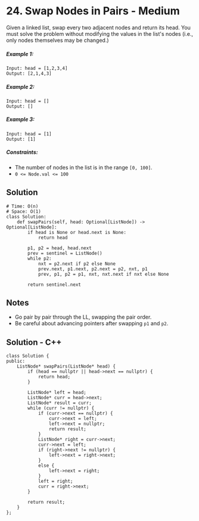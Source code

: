 # 24. Swap Nodes in Pairs - Medium

Given a linked list, swap every two adjacent nodes and return its head. You must solve the problem without modifying the values in the list's nodes (i.e., only nodes themselves may be changed.)

##### Example 1:

```
Input: head = [1,2,3,4]
Output: [2,1,4,3]
```

##### Example 2:

```
Input: head = []
Output: []
```

##### Example 3:

```
Input: head = [1]
Output: [1]
```

##### Constraints:

- The number of nodes in the list is in the range `[0, 100]`.
- `0 <= Node.val <= 100`

## Solution

```
# Time: O(n)
# Space: O(1)
class Solution:
    def swapPairs(self, head: Optional[ListNode]) -> Optional[ListNode]:
        if head is None or head.next is None:
            return head
        
        p1, p2 = head, head.next
        prev = sentinel = ListNode()
        while p2:
            nxt = p2.next if p2 else None
            prev.next, p1.next, p2.next = p2, nxt, p1
            prev, p1, p2 = p1, nxt, nxt.next if nxt else None
        
        return sentinel.next
```

## Notes
- Go pair by pair through the LL, swapping the pair order.
- Be careful about advancing pointers after swapping `p1` and `p2`.

## Solution - C++

```
class Solution {
public:
    ListNode* swapPairs(ListNode* head) {
        if (head == nullptr || head->next == nullptr) {
            return head;
        }

        ListNode* left = head;
        ListNode* curr = head->next;
        ListNode* result = curr;
        while (curr != nullptr) {
            if (curr->next == nullptr) {
                curr->next = left;
                left->next = nullptr;
                return result;
            }
            ListNode* right = curr->next;
            curr->next = left;
            if (right->next != nullptr) {
                left->next = right->next;
            }
            else {
                left->next = right;
            }
            left = right;
            curr = right->next;
        }

        return result;
    }
};
```